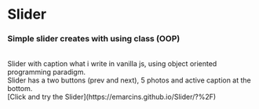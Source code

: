 # Slider
### Simple slider creates with using class (OOP)
<br />
Slider with caption what i write in vanilla js, using object oriented programming paradigm.
<br />
Slider has a two buttons (prev and next), 5 photos and active caption at the bottom.
<br />
[Click and try the Slider](https://emarcins.github.io/Slider/?%2F)
